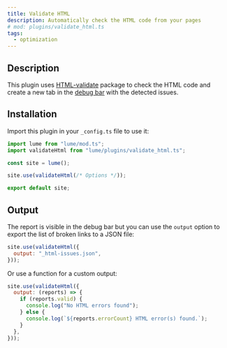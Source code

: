 ```yaml
---
title: Validate HTML
description: Automatically check the HTML code from your pages
# mod: plugins/validate_html.ts
tags:
  - optimization
---
```


## Description

This plugin uses [HTML-validate](https://html-validate.org/) package to check
the HTML code and create a new tab in the [debug bar](../docs/core/debugbar.md)
with the detected issues.

## Installation

Import this plugin in your `_config.ts` file to use it:

```js
import lume from "lume/mod.ts";
import validateHtml from "lume/plugins/validate_html.ts";

const site = lume();

site.use(validateHtml(/* Options */));

export default site;
```

## Output

The report is visible in the debug bar but you can use the `output` option to
export the list of broken links to a JSON file:

```js
site.use(validateHtml({
  output: "_html-issues.json",
}));
```

Or use a function for a custom output:

```js
site.use(validateHtml({
  output: (reports) => {
    if (reports.valid) {
      console.log("No HTML errors found");
    } else {
      console.log(`${reports.errorCount} HTML error(s) found.`);
    }
  },
}));
```
